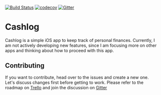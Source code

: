 [![Build Status](https://travis-ci.org/bcye/Cashlog.svg?branch=master)](https://travis-ci.org/bcye/Cashlog)
[![codecov](https://codecov.io/gh/bcye/Cashlog/branch/master/graph/badge.svg)](https://codecov.io/gh/bcye/Cashlog)
[![Gitter](https://badges.gitter.im/cash-log/community.svg)](https://gitter.im/cash-log/community?utm_source=badge&utm_medium=badge&utm_campaign=pr-badge&utm_content=badge)

# Cashlog

Cashlog is a simple iOS app to keep track of personal finances.
Currently, I am not actively developing new features, since I am focusing more on other apps and thinking about how to proceed with this app.

## Contributing

If you want to contribute, head over to the issues and create a new one. Let's discuss changes first before getting to work.
Please refer to the roadmap on [Trello](https://trello.com/b/MjlZKWVD) and join the discussion on [Gitter](https://gitter.im/cash-log/community?utm_source=share-link&utm_medium=link&utm_campaign=share-link)
